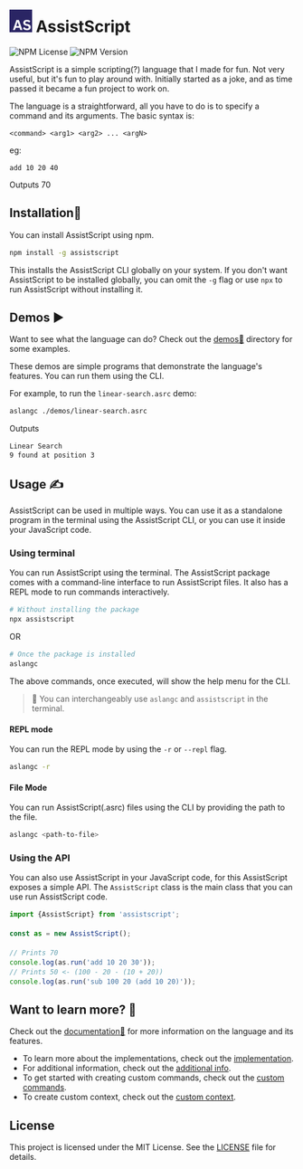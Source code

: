 # <img height="40" src="./docs/assets/AS.png" width="40" alt="AssistScript logo"/> AssistScript

![NPM License](https://img.shields.io/npm/l/assistscript)
![NPM Version](https://img.shields.io/npm/v/assistscript)

AssistScript is a simple scripting(?) language that I made for fun.
Not very useful, but it's fun to play around with.
Initially started as a joke, and as time passed it became a fun project to work on.

The language is a straightforward, all you have to do is to specify a command and its arguments.
The basic syntax is:

```asrc
<command> <arg1> <arg2> ... <argN>
```

eg:

```asrc
add 10 20 40
```

Outputs 70

## Installation📲

You can install AssistScript using npm.

```bash
npm install -g assistscript
```

This installs the AssistScript CLI globally on your system.
If you don't want AssistScript to be installed globally,
you can omit the `-g` flag or use `npx` to run AssistScript without installing it.

## Demos ▶️

Want to see what the language can do? Check out the [demos🧪](./demos) directory for some examples.

These demos are simple programs that demonstrate the language's features. You can run them using the CLI.


For example, to run the `linear-search.asrc` demo:

```bash
aslangc ./demos/linear-search.asrc
```
Outputs
```text
Linear Search
9 found at position 3
```

## Usage ✍

AssistScript can be used in multiple ways.
You can use it as a standalone program in the terminal using the AssistScript CLI,
or you can use it inside your JavaScript code.

### Using terminal 

You can run AssistScript using the terminal. The AssistScript package comes with a command-line interface to run
AssistScript files. It also has a REPL mode to run commands interactively.

```bash
# Without installing the package
npx assistscript
```

OR

```bash
# Once the package is installed
aslangc
```

The above commands, once executed, will show the help menu for the CLI.

> 📝 You can interchangeably use `aslangc` and `assistscript` in the terminal.

#### REPL mode

You can run the REPL mode by using the `-r` or `--repl` flag.

```bash
aslangc -r
```

#### File Mode

You can run AssistScript(.asrc) files using the CLI by providing the path to the file.

```bash
aslangc <path-to-file>
```

### Using the API

You can also use AssistScript in your JavaScript code, for this AssistScript exposes a simple API.
The `AssistScript` class is the main class that you can use run AssistScript code.

```ts
import {AssistScript} from 'assistscript';

const as = new AssistScript();

// Prints 70
console.log(as.run('add 10 20 30'));
// Prints 50 <- (100 - 20 - (10 + 20))
console.log(as.run('sub 100 20 (add 10 20)'));
``` 

## Want to learn more? 🏫

Check out the [documentation📃](./docs/README.md) for more information on the language and its features.

- To learn more about the implementations, check out the [implementation](./docs/implementations/README.md).
- For additional information, check out the [additional info](./docs/additionals/README.md).
- To get started with creating custom commands, check out the [custom commands](./docs/additionals/Create-custom-commands.md).
- To create custom context, check out the [custom context](./docs/additionals/Create-custom-context.md).

## License

This project is licensed under the MIT License. See the [LICENSE](./LICENSE) file for details.


